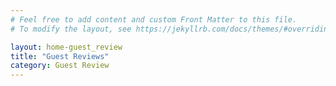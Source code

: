 ```yaml
---
# Feel free to add content and custom Front Matter to this file.
# To modify the layout, see https://jekyllrb.com/docs/themes/#overriding-theme-defaults

layout: home-guest_review
title: "Guest Reviews"
category: Guest Review
---
```

